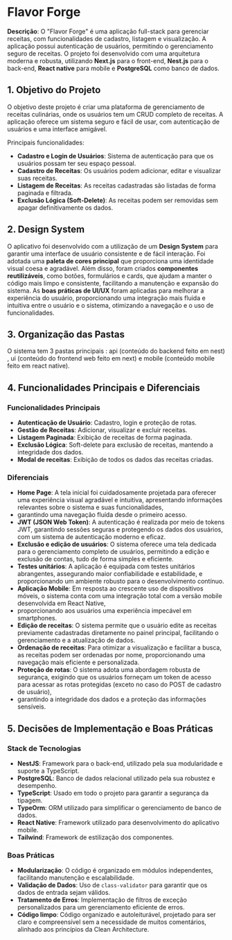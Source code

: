 # Flavor Forge

**Descrição**: O "Flavor Forge" é uma aplicação full-stack para gerenciar receitas, com funcionalidades de cadastro, listagem e visualização. A aplicação possui autenticação de usuários, 
permitindo o gerenciamento seguro de receitas. O projeto foi desenvolvido com uma arquitetura moderna e robusta, utilizando **Next.js** para o front-end, **Nest.js** para o back-end, **React native**
para mobile e **PostgreSQL** como banco de dados.

## 1. Objetivo do Projeto

O objetivo deste projeto é criar uma plataforma de gerenciamento de receitas culinárias, onde os usuários tem um CRUD completo de receitas. A aplicação oferece um sistema seguro e fácil 
de usar, com autenticação de usuários e uma interface amigável.

Principais funcionalidades:
- **Cadastro e Login de Usuários**: Sistema de autenticação para que os usuários possam ter seu espaço pessoal.
- **Cadastro de Receitas**: Os usuários podem adicionar, editar e visualizar suas receitas.
- **Listagem de Receitas**: As receitas cadastradas são listadas de forma paginada e filtrada.
- **Exclusão Lógica (Soft-Delete)**: As receitas podem ser removidas sem apagar definitivamente os dados.
  
## 2. Design System
O aplicativo foi desenvolvido com a utilização de um **Design System** para garantir uma interface de usuário consistente e de fácil interação. Foi adotada uma **paleta de cores principal**
que proporciona uma identidade visual coesa e agradável. Além disso, foram criados **componentes reutilizáveis**, como botões, formulários e cards, que ajudam a manter o código mais limpo 
e consistente, facilitando a manutenção e expansão do sistema. As **boas práticas de UI/UX** foram aplicadas para melhorar a experiência do usuário, proporcionando uma integração mais 
fluida e intuitiva entre o usuário e o sistema, otimizando a navegação e o uso de funcionalidades.


## 3. Organização das Pastas
O sistema tem 3 pastas principais : api (conteúdo do backend feito em nest) , ui (conteúdo do frontend web feito em next) e mobile (conteúdo mobile feito em react native).

## 4. Funcionalidades Principais e Diferenciais

### Funcionalidades Principais
- **Autenticação de Usuário**: Cadastro, login e proteção de rotas.
- **Gestão de Receitas**: Adicionar, visualizar e excluir receitas.
- **Listagem Paginada**: Exibição de receitas de forma paginada.
- **Exclusão Lógica**: Soft-delete para exclusão de receitas, mantendo a integridade dos dados.
- **Modal de receitas**: Exibição de todos os dados das receitas criadas.

### Diferenciais
- **Home Page**: A tela inicial foi cuidadosamente projetada para oferecer uma experiência visual agradável e intuitiva, apresentando informações relevantes sobre o sistema e suas funcionalidades,
- garantindo uma navegação fluída desde o primeiro acesso.
- **JWT (JSON Web Token)**: A autenticação é realizada por meio de tokens JWT, garantindo sessões seguras e protegendo os dados dos usuários, com um sistema de autenticação moderno e eficaz.
- **Exclusão e edição de usuários**: O sistema oferece uma tela dedicada para o gerenciamento completo de usuários, permitindo a edição e exclusão de contas, tudo de forma simples e eficiente.
- **Testes unitários**: A aplicação é equipada com testes unitários abrangentes, assegurando maior confiabilidade e estabilidade, e proporcionando um ambiente robusto para o desenvolvimento contínuo.
- **Aplicação Mobile**: Em resposta ao crescente uso de dispositivos móveis, o sistema conta com uma integração total com a versão mobile desenvolvida em React Native,
- proporcionando aos usuários uma experiência impecável em smartphones.
- **Edição de receitas**: O sistema permite que o usuário edite as receitas previamente cadastradas diretamente no painel principal, facilitando o gerenciamento e a atualização de dados.
- **Ordenação de receitas**: Para otimizar a visualização e facilitar a busca, as receitas podem ser ordenadas por nome, proporcionando uma navegação mais eficiente e personalizada.
- **Proteção de rotas**: O sistema adota uma abordagem robusta de segurança, exigindo que os usuários forneçam um token de acesso para acessar as rotas protegidas (exceto no caso do POST de cadastro de usuário),
- garantindo a integridade dos dados e a proteção das informações sensíveis.

## 5. Decisões de Implementação e Boas Práticas

### Stack de Tecnologias
- **NestJS**: Framework para o back-end, utilizado pela sua modularidade e suporte a TypeScript.
- **PostgreSQL**: Banco de dados relacional utilizado pela sua robustez e desempenho.
- **TypeScript**: Usado em todo o projeto para garantir a segurança da tipagem.
- **TypeOrm**: ORM utilizado para simplificar o gerenciamento de banco de dados.
- **React Native**: Framework utilizado para desenvolvimento do aplicativo mobile.
- **Tailwind**: Framework de estilização dos componentes. 

### Boas Práticas
- **Modularização**: O código é organizado em módulos independentes, facilitando manutenção e escalabilidade.
- **Validação de Dados**: Uso de `class-validator` para garantir que os dados de entrada sejam válidos.
- **Tratamento de Erros**: Implementação de filtros de exceção personalizados para um gerenciamento eficiente de erros.
- **Código limpo**: Código organizado e autoleiturável, projetado para ser claro e compreensível sem a necessidade de muitos comentários, alinhado aos princípios da Clean Architecture.
